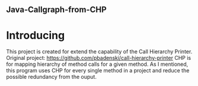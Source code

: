## Java-Callgraph-from-CHP
# Introducing

This project is created for extend the capability of the Call Hierarchy Printer.
Original project: https://github.com/pbadenski/call-hierarchy-printer
CHP is for mapping hierarchy of method calls for a given method. As I mentioned, this program uses CHP for every single method in a project and reduce the possible redundancy from the ouput. 




